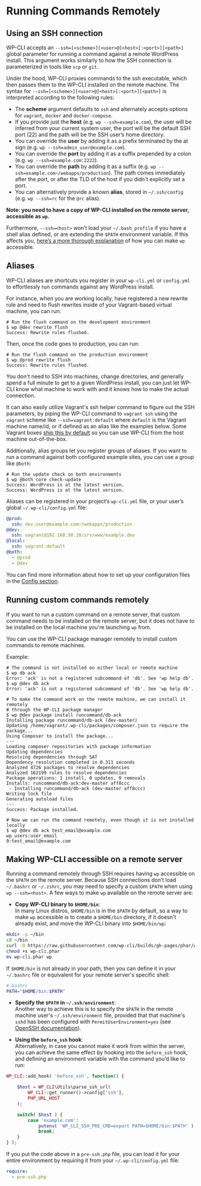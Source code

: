 # Running Commands Remotely

## Using an SSH connection

WP-CLI accepts an `--ssh=[<scheme>][<user>@]<host>[:<port>][<path>]` global parameter for running a command against a remote WordPress install. This argument works similarly to how the SSH connection is parameterized in tools like `scp` or `git`.

Under the hood, WP-CLI proxies commands to the ssh executable, which then passes them to the WP-CLI installed on the remote machine. The syntax for `--ssh=[<scheme>][<user>@]<host>[:<port>][<path>]` is interpreted according to the following rules:

* The **scheme** argument defaults to `ssh` and alternately accepts options for `vagrant`, `docker` and `docker-compose`.
* If you provide just the **host** (e.g. `wp --ssh=example.com`), the user will be inferred from your current system user, the port will be the default SSH port (22) and the path will be the SSH user’s home directory.
* You can override the **user** by adding it as a prefix terminated by the at sign (e.g. `wp --ssh=admin_user@example.com`).
* You can override the **port** by adding it as a suffix prepended by a colon (e.g. `wp --ssh=example.com:2222`). 
* You can override the **path** by adding it as a suffix (e.g. `wp --ssh=example.com~/webapps/production`). The path comes immediately after the port, or after the TLD of the host if you didn't explicitly set a port.
* You can alternatively provide a known **alias**, stored in `~/.ssh/config` (e.g. `wp --ssh=rc` for the `@rc` alias).

**Note: you need to have a copy of WP-CLI installed on the remote server, accessible as `wp`.**

Furthermore, `--ssh=<host>` won’t load your `~/.bash_profile` if you have a shell alias defined, or are extending the `$PATH` environment variable. If this affects you, [here’s a more thorough explanation](https://make.wordpress.org/cli/handbook/running-commands-remotely/#making-wp-cli-accessible-on-a-remote-server) of how you can make `wp` accessible.

## Aliases

WP-CLI aliases are shortcuts you register in your `wp-cli.yml` or `config.yml` to effortlessly run commands against any WordPress install.

For instance, when you are working locally, have registered a new rewrite rule and need to flush rewrites inside of your Vagrant-based virtual machine, you can run:

```
# Run the flush command on the development environment
$ wp @dev rewrite flush
Success: Rewrite rules flushed.
```

Then, once the code goes to production, you can run:

```
# Run the flush command on the production environment
$ wp @prod rewrite flush
Success: Rewrite rules flushed.
```

You don't need to SSH into machines, change directories, and generally spend a full minute to get to a given WordPress install, you can just let WP-CLI know what machine to work with and it knows how to make the actual connection.

It can also easily utilize Vagrant's ssh helper command to figure out the SSH parameters, by piping the WP-CLI command to `vagrant ssh` using the `vagrant` scheme like `--ssh=vagrant:default` where `default` is the Vagrant machine name/id, or if defined as an alias like the examples below. Some Vagrant boxes [ship this by default](https://github.com/Chassis/Chassis/blob/master/wp-cli.yml) so you can use WP-CLI from the host machine out-of-the-box.

Additionally, alias groups let you register groups of aliases. If you want to run a command against both configured example sites, you can use a group like `@both`:

```
# Run the update check on both environments
$ wp @both core check-update
Success: WordPress is at the latest version.
Success: WordPress is at the latest version.
```

Aliases can be registered in your project’s `wp-cli.yml` file, or your user’s global `~/.wp-cli/config.yml` file:

```yaml
@prod:
  ssh: dev_user@example.com~/webapps/production
@dev:
  ssh: vagrant@192.168.50.10/srv/www/example.dev
@local:
  ssh: vagrant:default
@both:
  - @prod
  - @dev
```

You can find more information about how to set up your configuration files in the [Config section](https://make.wordpress.org/cli/handbook/config/#config-files).

## Running custom commands remotely

If you want to run a custom command on a remote server, that custom command needs to be installed on the remote server, but it does not have to be installed on the local machine you're launching `wp` from.

You can use the WP-CLI package manager remotely to install custom commands to remote machines.

Example:

```
# The command is not installed on either local or remote machine
$ wp db ack
Error: 'ack' is not a registered subcommand of 'db'. See 'wp help db'.
$ wp @dev db ack
Error: 'ack' is not a registered subcommand of 'db'. See 'wp help db'.

# To make the command work on the remote machine, we can install it remotely
# through the WP-CLI package manager
$ wp @dev package install runcommand/db-ack
Installing package runcommand/db-ack (dev-master)
Updating /home/vagrant/.wp-cli/packages/composer.json to require the package...
Using Composer to install the package...
---
Loading composer repositories with package information
Updating dependencies
Resolving dependencies through SAT
Dependency resolution completed in 0.311 seconds
Analyzed 4726 packages to resolve dependencies
Analyzed 162199 rules to resolve dependencies
Package operations: 1 install, 0 updates, 0 removals
Installs: runcommand/db-ack:dev-master aff8ccc
 - Installing runcommand/db-ack (dev-master aff8ccc)
Writing lock file
Generating autoload files
---
Success: Package installed.

# Now we can run the command remotely, even though it is not installed locally
$ wp @dev db ack test_email@example.com
wp_users:user_email
9:test_email@example.com
```

## Making WP-CLI accessible on a remote server

Running a command remotely through SSH requires having `wp` accessible on the `$PATH` on the remote server. Because SSH connections don’t load `~/.bashrc` or `~/.zshrc`, you may need to specify a custom `$PATH` when using `wp --ssh=<host>`.  A few ways to make `wp` available on the remote server are:

+ **Copy WP-CLI binary to `$HOME/bin`**:  
In many Linux distros, `$HOME/bin` is in the `$PATH` by default, so a way to make `wp` accessible is to create a `$HOME/bin` directory, if it doesn't already exist, and move the WP-CLI binary into `$HOME/bin/wp`:

```sh
mkdir -p ~/bin
cd ~/bin
curl -O https://raw.githubusercontent.com/wp-cli/builds/gh-pages/phar/wp-cli.phar
chmod +x wp-cli.phar
mv wp-cli.phar wp
```
If `$HOME/bin` is not already in your path, then you can define it in your `~/.bashrc` file or equivalent for your remote server's specific shell:

```sh
#.bashrc
PATH="$HOME/bin:$PATH"
```

+ **Specify the `$PATH` in  `~/.ssh/environment`**:  
Another way to achieve this is to specify the `$PATH` in the remote machine user's `~/.ssh/environment` file, provided that that machine's `sshd` has been configured with `PermitUserEnvironment=yes` (see [OpenSSH documentation](https://en.wikibooks.org/wiki/OpenSSH/Client_Configuration_Files#.7E.2F.ssh.2Fenvironment)).

+ **Using the `before_ssh` hook**:  
Alternatively, in case you cannot make it work from within the server, you can achieve the same effect by hooking into the `before_ssh` hook, and defining an environment variable with the command you’d like to run:

```php
WP_CLI::add_hook( 'before_ssh', function() {

    $host = WP_CLI\Utils\parse_ssh_url(
        WP_CLI::get_runner()->config['ssh'],
        PHP_URL_HOST
    );

    switch( $host ) {
        case 'example.com':
            putenv( 'WP_CLI_SSH_PRE_CMD=export PATH=$HOME/bin:$PATH' );
            break;
    }
} );
```

If you put the code above in a `pre-ssh.php` file, you can load it for your entire environment by requiring it from your `~/.wp-cli/config.yml` file:

```yaml
require:
  - pre-ssh.php
```

